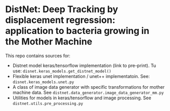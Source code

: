 # DistNet: Deep Tracking by displacement regression: application to bacteria growing in the __Mother Machine__

This repo contains sources for:
- Distnet model keras/tensorflow implementation (link to pre-print). Tu use: `disnet.keras_models.get_distnet_model()`
- Flexible keras unet implementation / unet++ implementatoin. See: `disnet.keras_models.unet.py`
- A class of image data generator with specific transformations for mother machine data. See `distnet.data_generator.image_data_generator_mm.py`
- Utilities for models in keras/tensorflow and image processing. See `distnet.utils.pre_processing.py`
